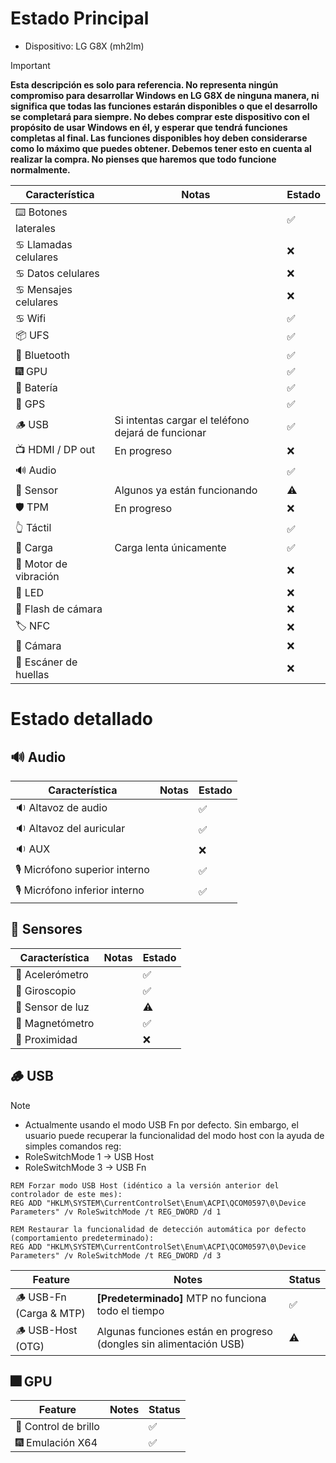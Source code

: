 # Estado Principal
- Dispositivo: LG G8X (mh2lm)
> [!IMPORTANT]
> **Esta descripción es solo para referencia. No representa ningún compromiso para desarrollar Windows en LG G8X de ninguna manera, ni significa que todas las funciones estarán disponibles o que el desarrollo se completará para siempre. No debes comprar este dispositivo con el propósito de usar Windows en él, y esperar que tendrá funciones completas al final. Las funciones disponibles hoy deben considerarse como lo máximo que puedes obtener. Debemos tener esto en cuenta al realizar la compra. No pienses que haremos que todo funcione normalmente.**

| Característica         | Notas                                                                                   | Estado         |
|------------------------|-----------------------------------------------------------------------------------------|----------------|
| ⌨️ Botones laterales   |                                                                                         | ✅            |
| ♋ Llamadas celulares  |                                                                                         | ❌            |
| ♋ Datos celulares     |                                                                                         | ❌            |
| ♋ Mensajes celulares  |                                                                                         | ❌            |
| ♋ Wifi                |                                                                                         | ✅            |
| 📦 UFS                 |                                                                                         | ✅            |
| 🔵 Bluetooth           |                                                                                         | ✅            |
| 🎆 GPU                 |                                                                                         | ✅            |
| 🔋 Batería             |                                                                                         | ✅            |
| 📌 GPS                 |                                                                                         | ✅            |
| 🪵 USB                 | Si intentas cargar el teléfono dejará de funcionar                                      | ✅            |
| 📺 HDMI / DP out       | En progreso                                                                             | ❌            |
| 🔊 Audio               |                                                                                         | ✅            |
| 🧭 Sensor              | Algunos ya están funcionando                                                            | ⚠️            |
| 🛡️ TPM                 | En progreso                                                                             | ❌            |
| 👆 Táctil              |                                                                                         | ✅            |
| 🔌 Carga               | Carga lenta únicamente                                                                  | ✅            |
| 📳 Motor de vibración  |                                                                                         | ❌            |
| 🔦 LED                 |                                                                                         | ❌            |
| 📸 Flash de cámara     |                                                                                         | ❌            |
| 🏷️ NFC                 |                                                                                         | ❌            |
| 📸 Cámara              |                                                                                         | ❌            |
| 🧬 Escáner de huellas  |                                                                                         | ❌            |

# Estado detallado

## 🔊 Audio
| Característica                | Notas                                                                                   | Estado         |
|-------------------------------|-----------------------------------------------------------------------------------------|----------------|
| 🔉 Altavoz de audio           |                                                                                         | ✅            |
| 🔉 Altavoz del auricular      |                                                                                         | ✅            |
| 🔉 AUX                        |                                                                                         | ❌            |
| 🎙️ Micrófono superior interno |                                                                                         | ✅            |
| 🎙️ Micrófono inferior interno |                                                                                         | ✅            |

## 🧭 Sensores
| Característica         | Notas                                                                                   | Estado         |
|------------------------|-----------------------------------------------------------------------------------------|----------------|
| 🧭 Acelerómetro        |                                                                                         | ✅            |
| 🧭 Giroscopio          |                                                                                         | ✅            |
| 🧭 Sensor de luz       |                                                                                         | ⚠️            |
| 🧭 Magnetómetro        |                                                                                         | ✅            |
| 🧭 Proximidad          |                                                                                         | ❌            |

## 🪵 USB
> [!NOTE]
> - Actualmente usando el modo USB Fn por defecto. Sin embargo, el usuario puede recuperar la funcionalidad del modo host con la ayuda de simples comandos reg:
> - RoleSwitchMode 1 -> USB Host
> - RoleSwitchMode 3 -> USB Fn
```batch
REM Forzar modo USB Host (idéntico a la versión anterior del controlador de este mes):
REG ADD "HKLM\SYSTEM\CurrentControlSet\Enum\ACPI\QCOM0597\0\Device Parameters" /v RoleSwitchMode /t REG_DWORD /d 1
```
```batch
REM Restaurar la funcionalidad de detección automática por defecto (comportamiento predeterminado):
REG ADD "HKLM\SYSTEM\CurrentControlSet\Enum\ACPI\QCOM0597\0\Device Parameters" /v RoleSwitchMode /t REG_DWORD /d 3
```

| Feature                         | Notes                                                                                   | Status         |
|---------------------------------|-----------------------------------------------------------------------------------------|----------------|
| 🪵 USB-Fn   (Carga & MTP)       | **[Predeterminado]** MTP no funciona todo el tiempo                                     | ✅            |
| 🪵 USB-Host (OTG)               | Algunas funciones están en progreso (dongles sin alimentación USB)                      | ⚠️            |


## 🎆 GPU 
| Feature                | Notes                                                                                   | Status         |
|------------------------|-----------------------------------------------------------------------------------------|----------------|
| 📲 Control de brillo	 |                                                                                         | ✅            |
| 🎆 Emulación X64	     |                                                                                         | ✅            |
